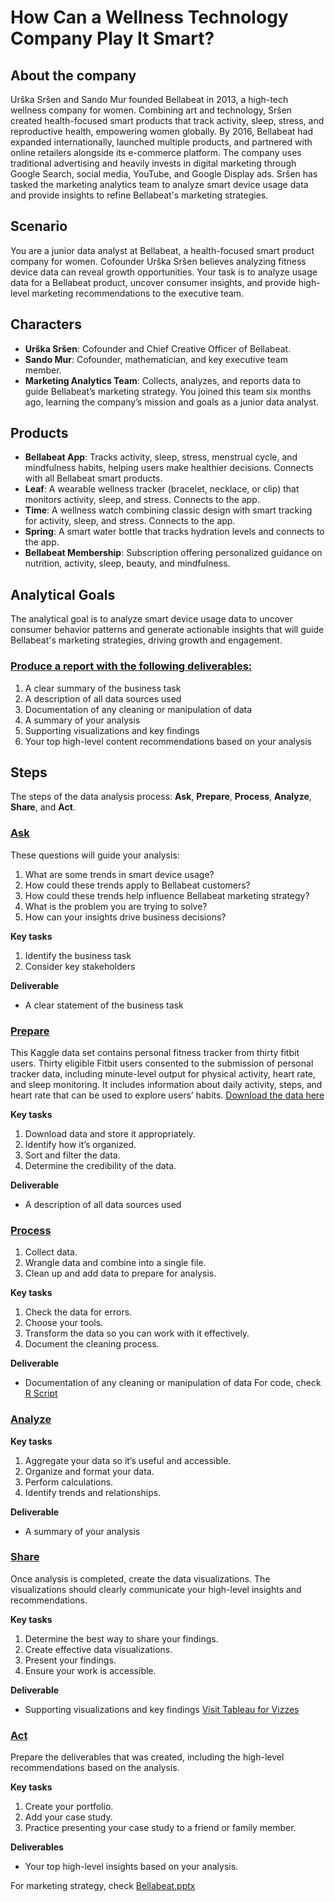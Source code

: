 # How Can a Wellness Technology Company Play It Smart?

## About the company
Urška Sršen and Sando Mur founded Bellabeat in 2013, a high-tech wellness company for women. Combining art and technology, Sršen created health-focused smart products that track activity, sleep, stress, and reproductive health, empowering women globally. By 2016, Bellabeat had expanded internationally, launched multiple products, and partnered with online retailers alongside its e-commerce platform. The company uses traditional advertising and heavily invests in digital marketing through Google Search, social media, YouTube, and Google Display ads. Sršen has tasked the marketing analytics team to analyze smart device usage data and provide insights to refine Bellabeat's marketing strategies.

## Scenario
You are a junior data analyst at Bellabeat, a health-focused smart product company for women. Cofounder Urška Sršen believes analyzing fitness device data can reveal growth opportunities. Your task is to analyze usage data for a Bellabeat product, uncover consumer insights, and provide high-level marketing recommendations to the executive team.

## Characters
* **Urška Sršen**: Cofounder and Chief Creative Officer of Bellabeat.
* **Sando Mur**: Cofounder, mathematician, and key executive team member.
* **Marketing Analytics Team**: Collects, analyzes, and reports data to guide Bellabeat’s marketing strategy. You joined this team six months ago, learning the company’s mission and goals as a junior data analyst.

## Products
* **Bellabeat App**: Tracks activity, sleep, stress, menstrual cycle, and mindfulness habits, helping users make healthier decisions. Connects with all Bellabeat smart products.
* **Leaf**: A wearable wellness tracker (bracelet, necklace, or clip) that monitors activity, sleep, and stress. Connects to the app.
* **Time**: A wellness watch combining classic design with smart tracking for activity, sleep, and stress. Connects to the app.
* **Spring**: A smart water bottle that tracks hydration levels and connects to the app.
* **Bellabeat Membership**: Subscription offering personalized guidance on nutrition, activity, sleep, beauty, and mindfulness.

## Analytical Goals
The analytical goal is to analyze smart device usage data to uncover consumer behavior patterns and generate actionable insights that will guide Bellabeat's marketing strategies, driving growth and engagement.

### <ins>Produce a report with the following deliverables:</ins>
1. A clear summary of the business task
2. A description of all data sources used
3. Documentation of any cleaning or manipulation of data
4. A summary of your analysis
5. Supporting visualizations and key findings
6. Your top high-level content recommendations based on your analysis

## Steps
The steps of the data analysis process: **Ask**, **Prepare**, **Process**, **Analyze**, **Share**, and **Act**.

### <ins>Ask</ins>
These questions will guide your analysis:
1. What are some trends in smart device usage?
2. How could these trends apply to Bellabeat customers?
3. How could these trends help influence Bellabeat marketing strategy?
4. What is the problem you are trying to solve?
5. How can your insights drive business decisions?

**Key tasks**
1. Identify the business task
2. Consider key stakeholders

**Deliverable**
* A clear statement of the business task

### <ins>Prepare</ins>
This Kaggle data set contains personal fitness tracker from thirty fitbit users. Thirty eligible Fitbit users consented to the submission of personal tracker data, including minute-level output for physical activity, heart rate, and sleep monitoring. It includes information about daily activity, steps, and heart rate that can be used to explore users’ habits.
[Download the data here](https://www.kaggle.com/datasets/arashnic/fitbit)

**Key tasks**
1. Download data and store it appropriately.
2. Identify how it’s organized.
3. Sort and filter the data.
4. Determine the credibility of the data.

**Deliverable**
* A description of all data sources used

### <ins>Process</ins>
1. Collect data.
2. Wrangle data and combine into a single file.
3. Clean up and add data to prepare for analysis.

**Key tasks**
1. Check the data for errors.
2. Choose your tools.
3. Transform the data so you can work with it effectively.
4. Document the cleaning process.

**Deliverable**
* Documentation of any cleaning or manipulation of data
For code, check [R Script](https://github.com/04vaishnavi28/Bellabeat/blob/main/Process.R)

### <ins>Analyze</ins>

**Key tasks**
1. Aggregate your data so it’s useful and accessible.
2. Organize and format your data.
3. Perform calculations.
4. Identify trends and relationships.

**Deliverable**
* A summary of your analysis

### <ins>Share</ins>
Once analysis is completed, create the data visualizations. The visualizations should clearly communicate your high-level insights and recommendations.

**Key tasks**
1. Determine the best way to share your findings.
2. Create effective data visualizations.
3. Present your findings.
4. Ensure your work is accessible.

**Deliverable**
* Supporting visualizations and key findings
[Visit Tableau for Vizzes](https://public.tableau.com/app/profile/vaishnavi.hemadri/viz/Bellabeat_17318965573680/HealthImprovementsbyMonth)

### <ins>Act</ins>
Prepare the deliverables that was created, including the high-level recommendations based on the analysis.

**Key tasks**
1. Create your portfolio.
2. Add your case study.
3. Practice presenting your case study to a friend or family member.

**Deliverables**
* Your top high-level insights based on your analysis.

For marketing strategy, check [Bellabeat.pptx](https://github.com/04vaishnavi28/Bellabeat/blob/main/Bellabeat.pptx)

